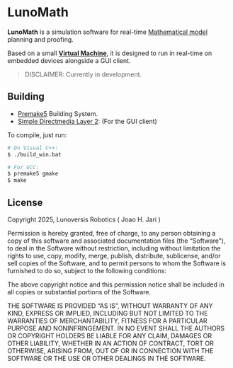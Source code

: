 LunoMath
========
**LunoMath** is a simulation software for real-time [Mathematical model](https://en.wikipedia.org/wiki/Mathematical_model) planning and proofing.

Based on a small [**Virtual Machine**](https://en.wikipedia.org/wiki/Virtual_machine), it is designed to run in real-time on embedded devices alongside a GUI client.

> DISCLAIMER: Currently in development.

Building
------
* [Premake5](https://premake.github.io/) Building System.
* [Simple Directmedia Layer 2](https://www.libsdl.org/): (For the GUI client)

To compile, just run:
```sh
# On Visual C++:
$ ./build_win.bat

# For GCC:
$ premake5 gmake
$ make
```
License
-------
Copyright 2025, Lunoversis Robotics ( Joao H. Jari )

Permission is hereby granted, free of charge, to any person obtaining a copy of this software and associated documentation files (the “Software”), to deal in the Software without restriction, including without limitation the rights to use, copy, modify, merge, publish, distribute, sublicense, and/or sell copies of the Software, and to permit persons to whom the Software is furnished to do so, subject to the following conditions:

The above copyright notice and this permission notice shall be included in all copies or substantial portions of the Software.

THE SOFTWARE IS PROVIDED “AS IS”, WITHOUT WARRANTY OF ANY KIND, EXPRESS OR IMPLIED, INCLUDING BUT NOT LIMITED TO THE WARRANTIES OF MERCHANTABILITY, FITNESS FOR A PARTICULAR PURPOSE AND NONINFRINGEMENT. IN NO EVENT SHALL THE AUTHORS OR COPYRIGHT HOLDERS BE LIABLE FOR ANY CLAIM, DAMAGES OR OTHER LIABILITY, WHETHER IN AN ACTION OF CONTRACT, TORT OR OTHERWISE, ARISING FROM, OUT OF OR IN CONNECTION WITH THE SOFTWARE OR THE USE OR OTHER DEALINGS IN THE SOFTWARE.